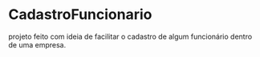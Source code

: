 # CadastroFuncionario
projeto feito com ideia de facilitar o cadastro de algum funcionário dentro de uma empresa.
